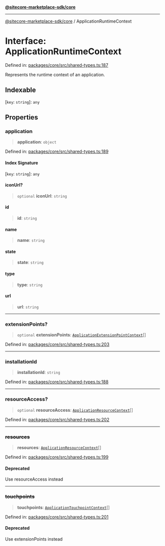 [**@sitecore-marketplace-sdk/core**](../README.md)

***

[@sitecore-marketplace-sdk/core](../README.md) / ApplicationRuntimeContext

# Interface: ApplicationRuntimeContext

Defined in: [packages/core/src/shared-types.ts:187](https://github.com/Sitecore/marketplace-sdk/blob/main/packages/core/src/shared-types.ts#L187)

Represents the runtime context of an application.

## Indexable

\[`key`: `string`\]: `any`

## Properties

### application

> **application**: `object`

Defined in: [packages/core/src/shared-types.ts:189](https://github.com/Sitecore/marketplace-sdk/blob/main/packages/core/src/shared-types.ts#L189)

#### Index Signature

\[`key`: `string`\]: `any`

#### iconUrl?

> `optional` **iconUrl**: `string`

#### id

> **id**: `string`

#### name

> **name**: `string`

#### state

> **state**: `string`

#### type

> **type**: `string`

#### url

> **url**: `string`

***

### extensionPoints?

> `optional` **extensionPoints**: [`ApplicationExtensionPointContext`](ApplicationExtensionPointContext.md)[]

Defined in: [packages/core/src/shared-types.ts:203](https://github.com/Sitecore/marketplace-sdk/blob/main/packages/core/src/shared-types.ts#L203)

***

### installationId

> **installationId**: `string`

Defined in: [packages/core/src/shared-types.ts:188](https://github.com/Sitecore/marketplace-sdk/blob/main/packages/core/src/shared-types.ts#L188)

***

### resourceAccess?

> `optional` **resourceAccess**: [`ApplicationResourceContext`](ApplicationResourceContext.md)[]

Defined in: [packages/core/src/shared-types.ts:202](https://github.com/Sitecore/marketplace-sdk/blob/main/packages/core/src/shared-types.ts#L202)

***

### ~~resources~~

> **resources**: [`ApplicationResourceContext`](ApplicationResourceContext.md)[]

Defined in: [packages/core/src/shared-types.ts:199](https://github.com/Sitecore/marketplace-sdk/blob/main/packages/core/src/shared-types.ts#L199)

#### Deprecated

Use resourceAccess instead

***

### ~~touchpoints~~

> **touchpoints**: [`ApplicationTouchpointContext`](ApplicationTouchpointContext.md)[]

Defined in: [packages/core/src/shared-types.ts:201](https://github.com/Sitecore/marketplace-sdk/blob/main/packages/core/src/shared-types.ts#L201)

#### Deprecated

Use extensionPoints instead
